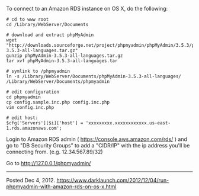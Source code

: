 To connect to an Amazon RDS instance on OS X, do the following:

```
# cd to www root
cd /Library/WebServer/Documents

# download and extract phpMyAdmin
wget "http://downloads.sourceforge.net/project/phpmyadmin/phpMyAdmin/3.5.3/phpMyAdmin-3.5.3-all-languages.tar.gz"
gunzip phpMyAdmin-3.5.3-all-languages.tar.gz
tar xvf phpMyAdmin-3.5.3-all-languages.tar

# symlink to /phpmyadmin
ln -s /Library/WebServer/Documents/phpMyAdmin-3.5.3-all-languages/ /Library/WebServer/Documents/phpmyadmin

# edit configuration
cd phpmyadmin
cp config.sample.inc.php config.inc.php
vim config.inc.php

# edit host:
$cfg['Servers'][$i]['host'] = 'xxxxxxxxx.xxxxxxxxxxxx.us-east-1.rds.amazonaws.com';
```

Login to Amazon RDS admin ( https://console.aws.amazon.com/rds/ ) and go to "DB Security Groups" to add a "CIDR/IP" with the ip address you'll be connecting from. (e.g. 12.34.567.89/32)

Go to http://127.0.0.1/phpmyadmin/

---


Posted Dec 4, 2012.
https://www.darklaunch.com/2012/12/04/run-phpmyadmin-with-amazon-rds-on-os-x.html